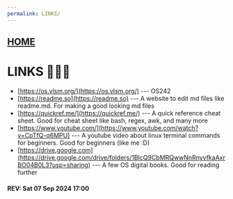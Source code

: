 ```yaml
---
permalink: LINKS/
---
```


## [HOME](../)

# LINKS 🔗🔗🔗
- [https://os.vlsm.org/](https://os.vlsm.org/) --- OS242
- [https://readme.so](https://readme.so) --- A website to edit md files like readme.md. For making a good looking md files
- [https://quickref.me/](https://quickref.me/) --- A quick reference cheat sheet. Good for cheat sheet like bash, regex, awk, and many more
- [https://www.youtube.com/](https://www.youtube.com/watch?v=CpTfQ-q6MPU) --- A youtube video about linux terminal commands for beginners. Good for beginners (like me :D)
- [https://drive.google.com](https://drive.google.com/drive/folders/1BIcQ9CbMRQwwNnRnyvfkaAxrBO04B0L3?usp=sharing) --- A few OS digital books. Good for reading further

#### REV: Sat 07 Sep 2024 17:00
